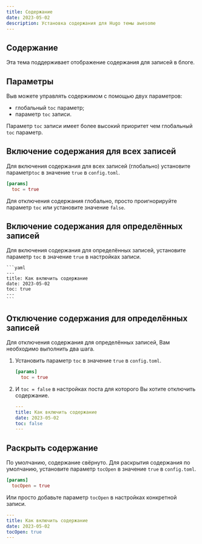 ```yaml
---
title: Содержание
date: 2023-05-02
description: Установка содержания для Hugo темы awesome
---
```


## Содержание

Эта тема поддерживает отображение содержания для записей в блоге.

## Параметры

Выв можете управлять содержимом с помощью двух параметров:
- глобальный `toc` параметр;
- параметр `toc` записи.

Параметр `toc` записи имеет более высокий приоритет чем глобальный `toc` параметр.

## Включение содержания для всех записей

Для включения содержания для всех записей (глобально) установите параметр`toc` в значение `true` в `config.toml`.

```toml
[params]
  toc = true
```

Для отключения содержания глобально, просто проигнорируйте параметр `toc` или установите значение `false`.

## Включение содержания для определённых записей

Для включения содержания для определённых записей, установите параметр `toc` в значение `true` в настройках записи.

    ```yaml
    ---
    title: Как включить содержание
    date: 2023-05-02
    toc: true
    ---
    ```

## Отключение содержания для определённых записей

Для отключения содержания для определённых записей, Вам необходимо выполнить два шага.

1.  Установить параметр `toc` в значение `true` в `config.toml`.

    ```toml
    [params]
      toc = true
    ```

2.  И `toc = false` в настройках поста для которого Вы хотите отключить содержание.

    ```yaml
    ---
    title: Как включить содержание
    date: 2023-05-02
    toc: false
    ---
    ```

## Раскрыть содержание

По умолчанию, содержание свёрнуто. Для раскрытия содержания по умолчанию, установите параметр `tocOpen` в значение `true` в `config.toml`.

```toml
[params]
  tocOpen = true
```

Или просто добавьте параметр `tocOpen` в настройках конкретной записи.

```yaml
---
title: Как включить содержание
date: 2023-05-02
tocOpen: true
---
```